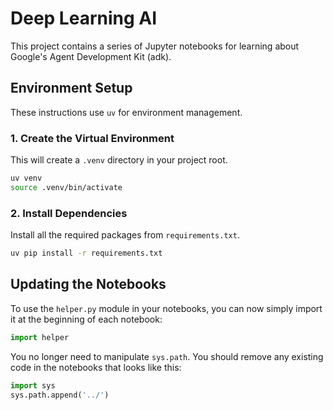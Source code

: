 # Deep Learning AI

This project contains a series of Jupyter notebooks for learning about Google's Agent Development Kit (adk).

## Environment Setup

These instructions use `uv` for environment management.

### 1. Create the Virtual Environment

This will create a `.venv` directory in your project root.

```bash
uv venv
source .venv/bin/activate
```

### 2. Install Dependencies

Install all the required packages from `requirements.txt`.

```bash
uv pip install -r requirements.txt
```

## Updating the Notebooks

To use the `helper.py` module in your notebooks, you can now simply import it at the beginning of each notebook:

```python
import helper
```

You no longer need to manipulate `sys.path`. You should remove any existing code in the notebooks that looks like this:

```python
import sys
sys.path.append('../')
```
